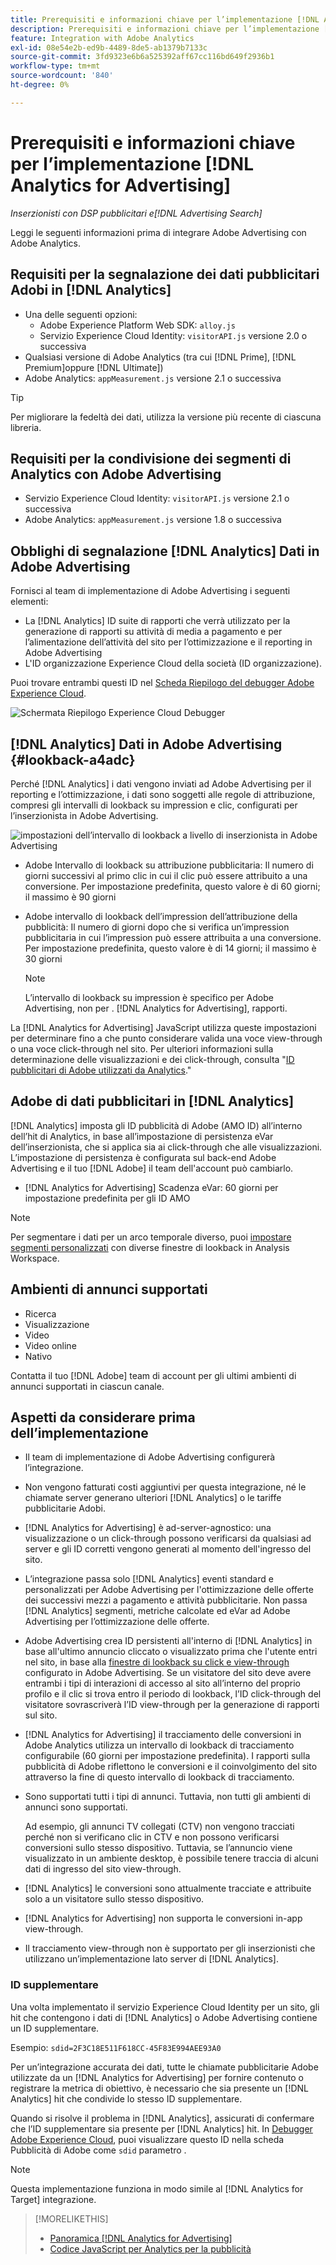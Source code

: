 ```yaml
---
title: Prerequisiti e informazioni chiave per l’implementazione [!DNL Analytics for Advertising]
description: Prerequisiti e informazioni chiave per l’implementazione [!DNL Analytics for Advertising]
feature: Integration with Adobe Analytics
exl-id: 08e54e2b-ed9b-4489-8de5-ab1379b7133c
source-git-commit: 3fd9323e6b6a525392aff67cc116bd649f2936b1
workflow-type: tm+mt
source-wordcount: '840'
ht-degree: 0%

---
```


# Prerequisiti e informazioni chiave per l’implementazione [!DNL Analytics for Advertising]

*Inserzionisti con DSP pubblicitari e[!DNL Advertising Search]*

Leggi le seguenti informazioni prima di integrare Adobe Advertising con Adobe Analytics.

## Requisiti per la segnalazione dei dati pubblicitari Adobi in [!DNL Analytics]

* Una delle seguenti opzioni:
   * Adobe Experience Platform Web SDK: `alloy.js`
   * Servizio Experience Cloud Identity: `visitorAPI.js` versione 2.0 o successiva
* Qualsiasi versione di Adobe Analytics (tra cui [!DNL Prime], [!DNL Premium]oppure [!DNL Ultimate])
* Adobe Analytics: `appMeasurement.js` versione 2.1 o successiva

>[!TIP]
>
>Per migliorare la fedeltà dei dati, utilizza la versione più recente di ciascuna libreria.

## Requisiti per la condivisione dei segmenti di Analytics con Adobe Advertising

* Servizio Experience Cloud Identity: `visitorAPI.js` versione 2.1 o successiva
* Adobe Analytics: `appMeasurement.js` versione 1.8 o successiva

## Obblighi di segnalazione [!DNL Analytics] Dati in Adobe Advertising

Fornisci al team di implementazione di Adobe Advertising i seguenti elementi:

* La [!DNL Analytics] ID suite di rapporti che verrà utilizzato per la generazione di rapporti su attività di media a pagamento e per l’alimentazione dell’attività del sito per l’ottimizzazione e il reporting in Adobe Advertising
* L&#39;ID organizzazione Experience Cloud della società (ID organizzazione).

Puoi trovare entrambi questi ID nel [Scheda Riepilogo del debugger Adobe Experience Cloud](https://experienceleague.adobe.com/docs/debugger/using-v2/summary.html).

![Schermata Riepilogo Experience Cloud Debugger](/help/integrations/assets/a4adc-debugger-summary.png)

## [!DNL Analytics] Dati in Adobe Advertising {#lookback-a4adc}

Perché [!DNL Analytics] i dati vengono inviati ad Adobe Advertising per il reporting e l’ottimizzazione, i dati sono soggetti alle regole di attribuzione, compresi gli intervalli di lookback su impression e clic, configurati per l’inserzionista in Adobe Advertising.

![impostazioni dell’intervallo di lookback a livello di inserzionista in Adobe Advertising](/help/integrations/assets/a4adc-lookbacks.png)

* Adobe Intervallo di lookback su attribuzione pubblicitaria: Il numero di giorni successivi al primo clic in cui il clic può essere attribuito a una conversione. Per impostazione predefinita, questo valore è di 60 giorni; il massimo è 90 giorni
* Adobe intervallo di lookback dell’impression dell’attribuzione della pubblicità: Il numero di giorni dopo che si verifica un’impression pubblicitaria in cui l’impression può essere attribuita a una conversione. Per impostazione predefinita, questo valore è di 14 giorni; il massimo è 30 giorni

   >[!NOTE]
   >
   > L’intervallo di lookback su impression è specifico per Adobe Advertising, non per . [!DNL Analytics for Advertising], rapporti.

La [!DNL Analytics for Advertising] JavaScript utilizza queste impostazioni per determinare fino a che punto considerare valida una voce view-through o una voce click-through nel sito. Per ulteriori informazioni sulla determinazione delle visualizzazioni e dei click-through, consulta &quot;[ID pubblicitari di Adobe utilizzati da Analytics](ids.md).&quot;

## Adobe di dati pubblicitari in [!DNL Analytics]

[!DNL Analytics] imposta gli ID pubblicità di Adobe (AMO ID) all’interno dell’hit di Analytics, in base all’impostazione di persistenza eVar dell’inserzionista, che si applica sia ai click-through che alle visualizzazioni. L’impostazione di persistenza è configurata sul back-end Adobe Advertising e il tuo [!DNL Adobe] il team dell&#39;account può cambiarlo.

* [!DNL Analytics for Advertising] Scadenza eVar: 60 giorni per impostazione predefinita per gli ID AMO

>[!NOTE]
>
>Per segmentare i dati per un arco temporale diverso, puoi [impostare segmenti personalizzati](https://experienceleague.adobe.com/docs/analytics/components/segmentation/segmentation-workflow/seg-build.html) con diverse finestre di lookback in Analysis Workspace.

## Ambienti di annunci supportati

* Ricerca
* Visualizzazione
* Video
* Video online
* Nativo

Contatta il tuo [!DNL Adobe] team di account per gli ultimi ambienti di annunci supportati in ciascun canale.

## Aspetti da considerare prima dell’implementazione

* Il team di implementazione di Adobe Advertising configurerà l’integrazione.

* Non vengono fatturati costi aggiuntivi per questa integrazione, né le chiamate server generano ulteriori [!DNL Analytics] o le tariffe pubblicitarie Adobi.

* [!DNL Analytics for Advertising] è ad-server-agnostico: una visualizzazione o un click-through possono verificarsi da qualsiasi ad server e gli ID corretti vengono generati al momento dell&#39;ingresso del sito.

* L’integrazione passa solo [!DNL Analytics] eventi standard e personalizzati per Adobe Advertising per l&#39;ottimizzazione delle offerte dei successivi mezzi a pagamento e attività pubblicitarie. Non passa [!DNL Analytics] segmenti, metriche calcolate ed eVar ad Adobe Advertising per l’ottimizzazione delle offerte.

* Adobe Advertising crea ID persistenti all&#39;interno di [!DNL Analytics] in base all&#39;ultimo annuncio cliccato o visualizzato prima che l&#39;utente entri nel sito, in base alla [finestre di lookback su click e view-through](#lookback-a4adc) configurato in Adobe Advertising. Se un visitatore del sito deve avere entrambi i tipi di interazioni di accesso al sito all’interno del proprio profilo e il clic si trova entro il periodo di lookback, l’ID click-through del visitatore sovrascriverà l’ID view-through per la generazione di rapporti sul sito.

* [!DNL Analytics for Advertising] il tracciamento delle conversioni in Adobe Analytics utilizza un intervallo di lookback di tracciamento configurabile (60 giorni per impostazione predefinita). I rapporti sulla pubblicità di Adobe riflettono le conversioni e il coinvolgimento del sito attraverso la fine di questo intervallo di lookback di tracciamento.

* Sono supportati tutti i tipi di annunci. Tuttavia, non tutti gli ambienti di annunci sono supportati.

   Ad esempio, gli annunci TV collegati (CTV) non vengono tracciati perché non si verificano clic in CTV e non possono verificarsi conversioni sullo stesso dispositivo. Tuttavia, se l’annuncio viene visualizzato in un ambiente desktop, è possibile tenere traccia di alcuni dati di ingresso del sito view-through.

* [!DNL Analytics] le conversioni sono attualmente tracciate e attribuite solo a un visitatore sullo stesso dispositivo.

* [!DNL Analytics for Advertising] non supporta le conversioni in-app view-through.

* Il tracciamento view-through non è supportato per gli inserzionisti che utilizzano un’implementazione lato server di [!DNL Analytics].

### ID supplementare

Una volta implementato il servizio Experience Cloud Identity per un sito, gli hit che contengono i dati di [!DNL Analytics] o Adobe Advertising contiene un ID supplementare.

Esempio: `sdid=2F3C18E511F618CC-45F83E994AEE93A0`

Per un’integrazione accurata dei dati, tutte le chiamate pubblicitarie Adobe utilizzate da un [!DNL Analytics for Advertising] per fornire contenuto o registrare la metrica di obiettivo, è necessario che sia presente un [!DNL Analytics] hit che condivide lo stesso ID supplementare.

Quando si risolve il problema in [!DNL Analytics], assicurati di confermare che l’ID supplementare sia presente per [!DNL Analytics] hit. In [Debugger Adobe Experience Cloud](https://experienceleague.adobe.com/docs/debugger/using-v2/summary.html), puoi visualizzare questo ID nella scheda Pubblicità di Adobe come `sdid` parametro .

>[!NOTE]
>
> Questa implementazione funziona in modo simile al [!DNL Analytics for Target] integrazione.

>[!MORELIKETHIS]
>
>* [Panoramica [!DNL Analytics for Advertising]](overview.md)
>* [Codice JavaScript per Analytics per la pubblicità](/help/integrations/analytics/javascript.md)


